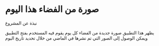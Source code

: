 # صورة من الفضاء هذا اليوم

 نبذة عن المشروع 

يظهر هذا التطبيق صورة جديدة من الفضاء كل يوم يقوم فيه المستخدم بفتح التطبيق
ويمكن الوصول إلى الصور التي تم نشرها في الماضي من خلال تحديد تاريخ اليوم


